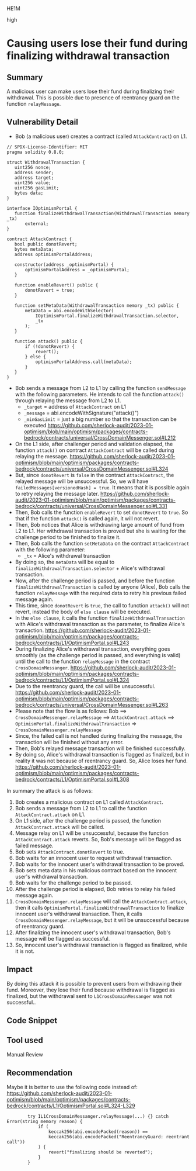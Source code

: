 HE1M

high

# Causing users lose their fund during finalizing withdrawal transaction

## Summary
A malicious user can make users lose their fund during finalizing their withdrawal. This is possible due to presence of reentrancy guard on the function `relayMessage`.
## Vulnerability Detail

 - Bob (a malicious user) creates a contract (called `AttackContract`) on L1. 
 ```solidity
// SPDX-License-Identifier: MIT
pragma solidity 0.8.0;

struct WithdrawalTransaction {
    uint256 nonce;
    address sender;
    address target;
    uint256 value;
    uint256 gasLimit;
    bytes data;
}

interface IOptimismPortal {
    function finalizeWithdrawalTransaction(WithdrawalTransaction memory _tx)
        external;
}

contract AttackContract {
    bool public donotRevert;
    bytes metaData;
    address optimismPortalAddress;

    constructor(address _optimismPortal) {
        optimismPortalAddress = _optimismPortal;
    }

    function enableRevert() public {
        donotRevert = true;
    }

    function setMetaData(WithdrawalTransaction memory _tx) public {
        metaData = abi.encodeWithSelector(
            IOptimismPortal.finalizeWithdrawalTransaction.selector,
            _tx
        );
    }

    function attack() public {
        if (!donotRevert) {
            revert();
        } else {
            optimismPortalAddress.call(metaData);
        }
    }
}

```
 - Bob sends a message from L2 to L1 by calling the function `sendMessage` with the following parameters. He intends to call the function `attack()` through relaying the message from L2 to L1.
   - `_target` = address of `AttackContract` on L1 
   - `_message` = abi.encodeWithSignature("attack()")
   - `_minGasLimit` = just a big number so that the transaction can be executed
https://github.com/sherlock-audit/2023-01-optimism/blob/main/optimism/packages/contracts-bedrock/contracts/universal/CrossDomainMessenger.sol#L212
 - On the L1 side, after challenger period and validation elapsed, the function `attack()` on contract `AttackContract` will be called during relaying the message.
https://github.com/sherlock-audit/2023-01-optimism/blob/main/optimism/packages/contracts-bedrock/contracts/universal/CrossDomainMessenger.sol#L324
 -  But, since `donotRevert` is `false` in the contract `AttackContract`, the relayed message will be unsuccessful. So, we will have `failedMessages[versionedHash] = true`. It means that it is possible again to retry relaying the message later.
https://github.com/sherlock-audit/2023-01-optimism/blob/main/optimism/packages/contracts-bedrock/contracts/universal/CrossDomainMessenger.sol#L331
 - Then, Bob calls the function `enableRevert` to set `donotRevert` to `true`. So that if the function `attack()` is called again, it will not revert.
 - Then, Bob notices that Alice is withdrawing large amount of fund from L2 to L1. Her withdrawal transaction is proved but she is waiting for the challenge period to be finished to finalize it.
 - Then, Bob calls the function `setMetaData` on the contract `AttackContract` with the following parameter:
   - `_tx` = Alice's withdrawal transaction
  - By doing so, the `metaData` will be equal to `finalizeWithdrawalTransaction.selector` + Alice's withdrawal transaction.
  - Now, after the challenge period is passed, and before the function `finalizeWithdrawalTransaction` is called by anyone (Alice), Bob calls the function `relayMessage` with the required data to retry his previous failed message again.
  - This time, since `donotRevert` is `true`, the call to function `attack()` will not revert, instead the body of `else clause` will be executed.
  - In the `else clause`, it calls the function `finalizeWithdrawalTransaction` with Alice's withdrawal transaction as the parameter, to finalize Alice's transaction.
https://github.com/sherlock-audit/2023-01-optimism/blob/main/optimism/packages/contracts-bedrock/contracts/L1/OptimismPortal.sol#L243
 - During finalizing Alice's withdrawal transaction, everything goes smoothly (as the challenge period is passed, and everything is valid) until the call to the function `relayMessage` in the contract `CrossDomainMessanger`.
 https://github.com/sherlock-audit/2023-01-optimism/blob/main/optimism/packages/contracts-bedrock/contracts/L1/OptimismPortal.sol#L324
 - Due to the reentrancy guard, the call will be unsuccessful.
https://github.com/sherlock-audit/2023-01-optimism/blob/main/optimism/packages/contracts-bedrock/contracts/universal/CrossDomainMessenger.sol#L263
 - Please note that the flow is as follows:
 Bob ==> `CrossDomainMessenger.relayMessage` ==> `AttackContract.attack` ==> `OptimismPortal.finalizeWithdrawalTransaction` => `CrossDomainMessenger.relayMessage`
 - Since, the failed call is not handled during finalizing the message, the transaction will be finished without any error.
 - Then, Bob's relayed message transaction will be finished successfully.
 - By doing so, Alice's withdrawal transaction is flagged as finalized, but in reality it was not because of reentrancy guard. So, Alice loses her fund.
https://github.com/sherlock-audit/2023-01-optimism/blob/main/optimism/packages/contracts-bedrock/contracts/L1/OptimismPortal.sol#L308


In summary the attack is as follows:
1. Bob creates a malicious contract on L1 called `AttackContract`.
2. Bob sends a message from L2 to L1 to call the function `AttackContract.attack` on L1.
3. On L1 side, after the challenge period is passed, the function `AttackContract.attack` will be called.
4. Message relay on L1 will be unsuccessful, because the function `AttackContract.attack` reverts. So, Bob's message will be flagged as failed message.
5. Bob sets `AttackContract.donotRevert` to true.
6. Bob waits for an innocent user to request withdrawal transaction.
7. Bob waits for the innocent user's withdrawal transaction to be proved.
8. Bob sets meta data in his malicious contract based on the innocent user's withdrawal transaction.
9. Bob waits for the challenge period to be passed.
10. After the challenge period is elapsed, Bob retries to relay his failed message again.
11. `CrossDomainMessenger.relayMessage` will call the `AttackContract.attack`, then it calls `OptimismPortal.finalizeWithdrawalTransaction` to finalize innocent user's withdrawal transaction. Then, it calls `CrossDomainMessenger.relayMessage`, but it will be unsuccessful because of reentrancy guard.
12. After finalizing the innocent user's withdrawal transaction, Bob's message will be flagged as successful. 
13. So, innocent user's withdrawal transaction is flagged as finalized, while it is not.   

## Impact
By doing this attack it is possible to prevent users from withdrawing their fund. Moreover, they lose their fund because withdrawal is flagged as finalized, but the withdrawal sent to `L1CrossDomainMessanger` was not successful..
## Code Snippet

## Tool used

Manual Review

## Recommendation
Maybe it is better to use the following code instead of:
https://github.com/sherlock-audit/2023-01-optimism/blob/main/optimism/packages/contracts-bedrock/contracts/L1/OptimismPortal.sol#L324-L329
```solidity
        try IL1CrossDomainMessanger.relayMessage(...) {} catch Error(string memory reason) {
            if (
                keccak256(abi.encodePacked(reason)) ==
                keccak256(abi.encodePacked("ReentrancyGuard: reentrant call"))
            ) {
                revert("finalizing should be reverted");
            }
        }
```